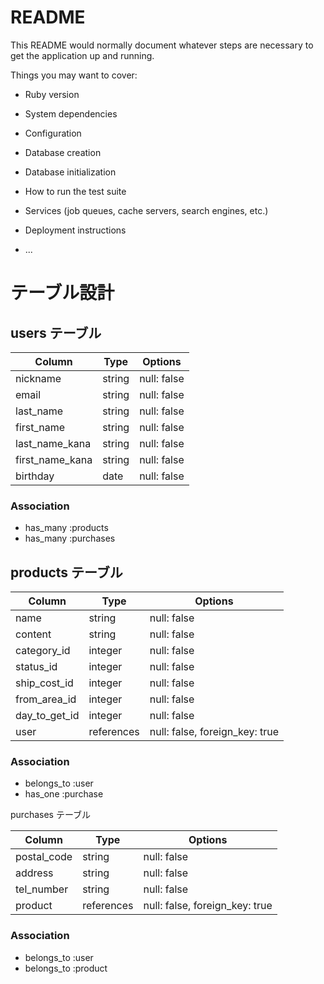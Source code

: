 # README

This README would normally document whatever steps are necessary to get the
application up and running.

Things you may want to cover:

* Ruby version

* System dependencies

* Configuration

* Database creation

* Database initialization

* How to run the test suite

* Services (job queues, cache servers, search engines, etc.)

* Deployment instructions

* ...

# テーブル設計

## users テーブル

| Column          | Type   | Options     |
| --------        | ------ | ----------- |
| nickname        | string | null: false |
| email           | string | null: false |
| last_name       | string | null: false |
| first_name      | string | null: false |
| last_name_kana  | string | null: false |
| first_name_kana | string | null: false |
| birthday        | date   | null: false |


### Association

- has_many :products
- has_many :purchases

## products テーブル

| Column        | Type       | Options                        |
| ------        | ------     | -----------                    |
| name          | string     | null: false                    |
| content       | string     | null: false                    |
| category_id   | integer    | null: false                    |
| status_id     | integer    | null: false                    |
| ship_cost_id  | integer    | null: false                    |
| from_area_id  | integer    | null: false                    |
| day_to_get_id | integer    | null: false                    |
| user          | references | null: false, foreign_key: true |

### Association

- belongs_to :user
- has_one :purchase

purchases テーブル

| Column      | Type       | Options                        |
| ------      | ---------- | ------------------------------ |
| postal_code | string     | null: false                    |
| address     | string     | null: false                    |
| tel_number  | string     | null: false                    |
| product     | references | null: false, foreign_key: true |

### Association

- belongs_to :user
- belongs_to :product

